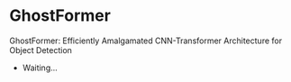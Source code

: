 # GhostFormer
GhostFormer: Efficiently Amalgamated CNN-Transformer Architecture for Object Detection
* Waiting...
